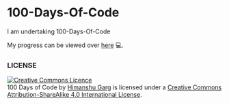 # 100-Days-Of-Code

I am undertaking 100-Days-Of-Code

My progress can be viewed over [here](https://merrcury.github.io/100-Days-Of-Code) :computer:.

### LICENSE 
<a rel="license" href="http://creativecommons.org/licenses/by-sa/4.0/"><img alt="Creative Commons Licence" style="border-width:0" src="https://i.creativecommons.org/l/by-sa/4.0/88x31.png" /></a><br /><span xmlns:dct="http://purl.org/dc/terms/" href="http://purl.org/dc/dcmitype/Text" property="dct:title" rel="dct:type">100 Days of Code</span> by <a xmlns:cc="http://creativecommons.org/ns#" href="https://github.com/merrcury/100-Days-Of-Code/" property="cc:attributionName" rel="cc:attributionURL">Himanshu Garg</a> is licensed under a <a rel="license" href="http://creativecommons.org/licenses/by-sa/4.0/">Creative Commons Attribution-ShareAlike 4.0 International License</a>.
